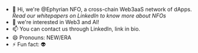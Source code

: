 - 👋 Hi, we're @Ephyrian NFO, a cross-chain Web3aaS network of dApps. *Read our whitepapers on LinkedIn to know more about NFOs*
- 👀 we're interested in Web3 and AI!
- 📫 You can contact us through LinkedIn, link in bio.
- 😄 Pronouns: NEW/ERA
- ⚡ Fun fact: 👽

<!---
UMainLove/UMainLove is a ✨ special ✨ repository because its `README.md` (this file) appears on your GitHub profile.
You can click the Preview link to take a look at your changes.
--->
